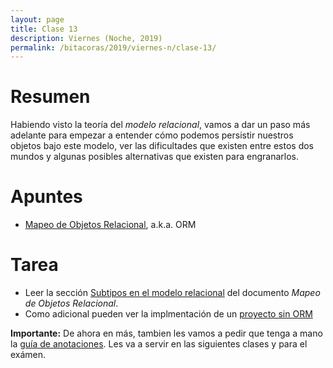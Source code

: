 ```yaml
---
layout: page
title: Clase 13
description: Viernes (Noche, 2019)
permalink: /bitacoras/2019/viernes-n/clase-13/
---
```


# Resumen
Habiendo visto la teoría del _modelo relacional_, vamos a dar un paso más adelante para empezar a entender cómo podemos persistir nuestros objetos bajo este modelo, ver las dificultades que existen entre estos dos mundos y algunas posibles alternativas que existen para engranarlos.
 
# Apuntes
- [Mapeo de Objetos Relacional](https://docs.google.com/document/d/1YLmp9vMnSzKg2emt3Bx564Tf1CLalShPc98Z8nCoi7s/edit), a.k.a. ORM

# Tarea
- Leer la sección [Subtipos en el modelo relacional](https://docs.google.com/document/d/1YLmp9vMnSzKg2emt3Bx564Tf1CLalShPc98Z8nCoi7s/edit#heading=h.s0gpttj2xc26) del documento _Mapeo de Objetos Relacional_.
- Como adicional pueden ver la implmentación de un [proyecto sin ORM](https://github.com/dds-utn/eg-equipos-futbol-jdbc-java)


**Importante:**
De ahora en más, tambien les vamos a pedir que tenga a mano la [guía de anotaciones](https://docs.google.com/document/d/1jWtehhVCFYECKvpdcCxnEgWZFCv2fR2WPyUJSoiX3II/edit#heading=h.r09lefmcufkn). Les va a servir en las siguientes clases y para el exámen.

